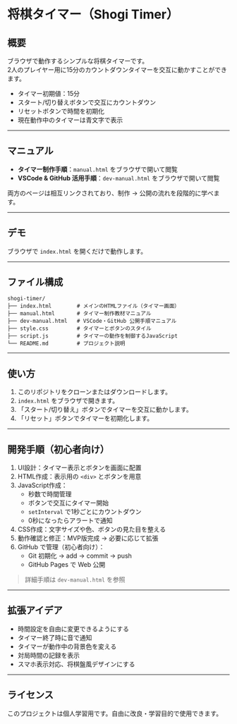 # 将棋タイマー（Shogi Timer）

## 概要
ブラウザで動作するシンプルな将棋タイマーです。  
2人のプレイヤー用に15分のカウントダウンタイマーを交互に動かすことができます。

- タイマー初期値：15分
- スタート/切り替えボタンで交互にカウントダウン
- リセットボタンで時間を初期化
- 現在動作中のタイマーは青文字で表示

---

## マニュアル
- **タイマー制作手順**：`manual.html` をブラウザで開いて閲覧  
- **VSCode & GitHub 活用手順**：`dev-manual.html` をブラウザで開いて閲覧  

両方のページは相互リンクされており、制作 → 公開の流れを段階的に学べます。

---

## デモ
ブラウザで `index.html` を開くだけで動作します。

---

## ファイル構成
```
shogi-timer/
├── index.html        # メインのHTMLファイル（タイマー画面）
├── manual.html       # タイマー制作教材マニュアル
├── dev-manual.html   # VSCode・GitHub 公開手順マニュアル
├── style.css         # タイマーとボタンのスタイル
├── script.js         # タイマーの動作を制御するJavaScript
└── README.md         # プロジェクト説明
``` 
---

## 使い方
1. このリポジトリをクローンまたはダウンロードします。
2. `index.html` をブラウザで開きます。
3. 「スタート/切り替え」ボタンでタイマーを交互に動かします。
4. 「リセット」ボタンでタイマーを初期化します。

---

## 開発手順（初心者向け）
1. UI設計：タイマー表示とボタンを画面に配置
2. HTML作成：表示用の `<div>` とボタンを用意
3. JavaScript作成：
   - 秒数で時間管理
   - ボタンで交互にタイマー開始
   - `setInterval` で1秒ごとにカウントダウン
   - 0秒になったらアラートで通知
4. CSS作成：文字サイズや色、ボタンの見た目を整える
5. 動作確認と修正：MVP版完成 → 必要に応じて拡張
6. GitHub で管理（初心者向け）：
   - Git 初期化 → add → commit → push
   - GitHub Pages で Web 公開

> 詳細手順は `dev-manual.html` を参照

---

## 拡張アイデア
- 時間設定を自由に変更できるようにする
- タイマー終了時に音で通知
- タイマーが動作中の背景色を変える
- 対局時間の記録を表示
- スマホ表示対応、将棋盤風デザインにする

---

## ライセンス
このプロジェクトは個人学習用です。自由に改良・学習目的で使用できます。